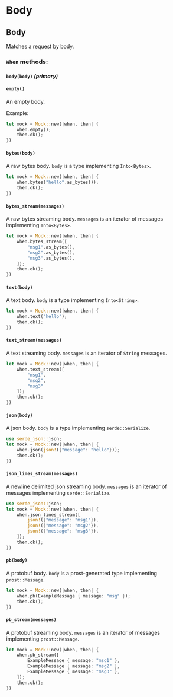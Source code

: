# Body

## Body

Matches a request by body.

### `When` methods:

#### `body(body)` *(primary)*

#### `empty()`
An empty body.

Example:
```rust
let mock = Mock::new(|when, then| {
    when.empty();
    then.ok();
})
```
#### `bytes(body)`
A raw bytes body. `body` is a type implementing `Into<Bytes>`.
```rust
let mock = Mock::new(|when, then| {
    when.bytes("hello".as_bytes());
    then.ok();
})
```
#### `bytes_stream(messages)`
A raw bytes streaming body. `messages` is an iterator of messages implementing `Into<Bytes>`.
```rust
let mock = Mock::new(|when, then| {
    when.bytes_stream([
        "msg1".as_bytes(), 
        "msg2".as_bytes(), 
        "msg3".as_bytes(),
    ]);
    then.ok();
})
```
#### `text(body)`
A text body. `body` is a type implementing `Into<String>`.
```rust
let mock = Mock::new(|when, then| {
    when.text("hello");
    then.ok();
})
```
#### `text_stream(messages)`
A text streaming body. `messages` is an iterator of `String` messages.
```rust
let mock = Mock::new(|when, then| {
    when.text_stream([
        "msg1", 
        "msg2", 
        "msg3"
    ]);
    then.ok();
})
```
#### `json(body)`
A json body. `body` is a type implementing `serde::Serialize`.
```rust
use serde_json::json;
let mock = Mock::new(|when, then| {
    when.json(json!({"message": "hello"}));
    then.ok();
})
```
#### `json_lines_stream(messages)`
A newline delimited json streaming body. `messages` is an iterator of messages implementing `serde::Serialize`.
```rust
use serde_json::json;
let mock = Mock::new(|when, then| {
    when.json_lines_stream([
        json!({"message": "msg1"}), 
        json!({"message": "msg2"}), 
        json!({"message": "msg3"}),
    ]);
    then.ok();
})
```
#### `pb(body)`
A protobuf body. `body` is a prost-generated type implementing `prost::Message`.
```rust
let mock = Mock::new(|when, then| {
    when.pb(ExampleMessage { message: "msg" });
    then.ok();
})
```
#### `pb_stream(messages)`
A protobuf streaming body. `messages` is an iterator of messages implementing `prost::Message`.
```rust
let mock = Mock::new(|when, then| {
    when.pb_stream([
        ExampleMessage { message: "msg1" }, 
        ExampleMessage { message: "msg2" }, 
        ExampleMessage { message: "msg3" },
    ]);
    then.ok();
})
```